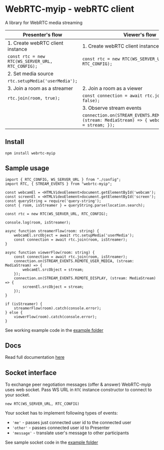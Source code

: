 # WebRTC-myip - webRTC client

A library for WebRTC media streaming

| **Presenter's flow**                                | **Viewer's flow**                               	|
|-----------------------------------------------------|-----------------------------------------------------|
| 1. Create webRTC client instance                    |1. Create webRTC client instance                     |
|```const rtc = new RTC(WS_SERVER_URL, RTC_CONFIG);```|```const rtc = new RTC(WS_SERVER_URL, RTC_CONFIG);```|
| 2. Set media source                                 |  	                                                |
|```rtc.setupMedia('userMedia');```                   |                                                     | 
| 3. Join a room as a streamer                        |  2. Join a room as a viewer 	                    |
|```rtc.join(room, true);```                          |```const connection = await rtc.join(room, false);```|
|   	                                              |  3. Observe stream events                           |
|   	                                              |  ```connection.on(STREAM_EVENTS.REMOTE_USER_MEDIA, (stream: MediaStream) => { webcamEl.srcObject = stream; });```|

## Install
`npm install webrtc-myip`


## Sample usage
```
import { RTC_CONFIG, WS_SERVER_URL } from "./config";
import RTC, { STREAM_EVENTS } from "webrtc-myip";

const webcamEl = <HTMLVideoElement>document.getElementById('webcam');
const screenEl = <HTMLVideoElement>document.getElementById('screen');
const queryString = require('query-string');
const { room, isStreamer } = queryString.parse(location.search);

const rtc = new RTC(WS_SERVER_URL, RTC_CONFIG);

console.log(room, isStreamer);

async function streamerFlow(room: string) {
    webcamEl.srcObject = await rtc.setupMedia('userMedia');
    const connection = await rtc.join(room, isStreamer);
}

async function viewerFlow(room: string) {
    const connection = await rtc.join(room, isStreamer);
    connection.on(STREAM_EVENTS.REMOTE_USER_MEDIA, (stream: MediaStream) => {
        webcamEl.srcObject = stream;
    });
    connection.on(STREAM_EVENTS.REMOTE_DISPLAY, (stream: MediaStream) => {
        screenEl.srcObject = stream;
    });
}

if (isStreamer) {
    streamerFlow(room).catch(console.error);
} else {
    viewerFlow(room).catch(console.error);
}
```
See working example code in the [example folder](https://github.com/zhukovka/webrtc-myip/tree/master/example)
## Docs
Read full documentation [here](https://zhukovka.github.io/webrtc-myip/)

## Socket interface
To exchange peer negotiation messages (offer & answer) WebRTC-myip uses web socket.
Pass WS URL in `RTC` instance constructor to connect to your socket.
```
new RTC(WS_SERVER_URL, RTC_CONFIG)
```
Your socket has to implement following types of events:
- `'me'` - passes just connected user id to the connected user
- `'other'` - passes connected user id to Presenter
- `'message'` - translate user's message to other participants

See sample socket code in the [example folder](https://github.com/zhukovka/webrtc-myip/tree/master/example/index.ts)